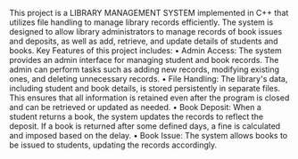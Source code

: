  This project is a LIBRARY MANAGEMENT SYSTEM implemented in C++ that utilizes file handling to manage library records efficiently. The system is designed to allow library administrators to manage records of book issues and deposits, as well as add, retrieve, and update details of students and books.
Key Features of this project includes: 
•	Admin Access: The system provides an admin interface for managing student and book records. The admin can perform tasks such as adding new records, modifying 
  existing ones, and deleting unnecessary records.
•	File Handling: The library's data, including student and book details, is stored persistently in separate files. This ensures that all information is retained even 
  after the program is closed and can be retrieved or updated as needed.
•	Book Deposit: When a student returns a book, the system updates the records to reflect the deposit. If a book is returned after some defined days, a fine is 
  calculated and imposed based on the delay.
•	Book Issue: The system allows books to be issued to students, updating the records accordingly.

 
